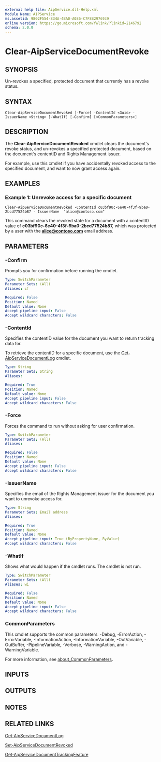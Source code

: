 ```yaml
---
external help file: AipService.dll-Help.xml
Module Name: AIPService
ms.assetid: 9802F554-834A-4BA0-A086-C7F8B2976939
online version: https://go.microsoft.com/fwlink/?linkid=2146792
schema: 2.0.0
---
```


# Clear-AipServiceDocumentRevoke

## SYNOPSIS
Un-revokes a specified, protected document that currently has a revoke status.

## SYNTAX
```
Clear-AipServiceDocumentRevoked [-Force] -ContentId <Guid> - IssuerName <String> [-WhatIf] [-Confirm] [<CommonParameters>]
```

## DESCRIPTION
The **Clear-AipServiceDocumentRevoked** cmdlet clears the document's revoke status, and un-revokes a specified protected document, based on the document's contentID and Rights Management issuer. 

For example, use this cmdlet if you have accidentally revoked access to the specified document, and want to now grant access again.

## EXAMPLES

### Example 1: Unrevoke access for a specific document
```
Clear-AipServiceDocumentRevoked -ContentId c03bf90c-6e40-4f3f-9ba0-2bcd77524b87 - IssuerName  "alice@contoso.com"
```

This command clears the revoked state for a document with a contentID value of **c03bf90c-6e40-4f3f-9ba0-2bcd77524b87,** which was protected by a user with the **alice@contoso.com** email address.

## PARAMETERS

### -Confirm
Prompts you for confirmation before running the cmdlet.

```yaml
Type: SwitchParameter
Parameter Sets: (All)
Aliases: cf

Required: False
Position: Named
Default value: None
Accept pipeline input: False
Accept wildcard characters: False
```

### -ContentId
Specifies the contentID value for the document you want to return tracking data for.

To retrieve the contentID for a specific document, use the [Get-AipServiceDocumentLog](Get-AipServiceDocumentLog.md) cmdlet.
 
```yaml
Type: String
Parameter Sets: String
Aliases: 

Required: True
Position: Named
Default value: None
Accept pipeline input: False
Accept wildcard characters: False
```

### -Force
Forces the command to run without asking for user confirmation.

```yaml
Type: SwitchParameter
Parameter Sets: (All)
Aliases:

Required: False
Position: Named
Default value: None
Accept pipeline input: False
Accept wildcard characters: False
```

### -IssuerName
Specifies the email of the Rights Management issuer for the document you want to unrevoke access for.

```yaml
Type: String
Parameter Sets: Email address
Aliases:

Required: True
Position: Named
Default value: None
Accept pipeline input: True (ByPropertyName, ByValue)
Accept wildcard characters: False
```

### -WhatIf
Shows what would happen if the cmdlet runs. The cmdlet is not run.

```yaml
Type: SwitchParameter
Parameter Sets: (All)
Aliases: wi

Required: False
Position: Named
Default value: None
Accept pipeline input: False
Accept wildcard characters: False
```

### CommonParameters
This cmdlet supports the common parameters: -Debug, -ErrorAction, -ErrorVariable, -InformationAction, -InformationVariable, -OutVariable, -OutBuffer, -PipelineVariable, -Verbose, -WarningAction, and -WarningVariable. 

For more information, see [about_CommonParameters](/powershell/module/microsoft.powershell.core/about/about_commonparameters).

## INPUTS

## OUTPUTS

## NOTES

## RELATED LINKS

[Get-AipServiceDocumentLog](Get-AipServiceDocumentLog.md)

[Set-AipServiceDocumentRevoked](Set-AipServiceDocumentRevoked.md)

[Get-AipServiceDocumentTrackingFeature](Get-AipServiceDocumentTrackingFeature.md)
